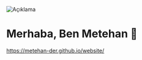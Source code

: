 ![Açıklama](https://pixoliastudios.com/wp-content/uploads/2023/02/hello_world.png)


# Merhaba, Ben Metehan  👋
https://metehan-der.github.io/website/


